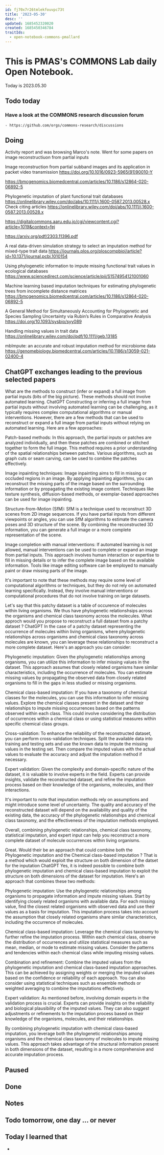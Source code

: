```yaml
---
id: fj70x7r26tmlekfouvpc73t
title: '2023-05-30'
desc: ''
updated: 1685452320020
created: 1685450346784
traitIds:
  - open-notebook-commons-pmallard
---
```


# This is PMAS's COMMONS Lab daily Open Notebook.

Today is 2023.05.30

## Todo today

### Have a look at the COMMONS research discussion forum
    - https://github.com/orgs/commons-research/discussions
###
###

## Doing

Activity report and was browsing Marco's note.
Went for some papers on image reconstructiuon from partial inputs 

Image reconstruction from partial subband images and its application in packet video transmission
https://doi.org/10.1016/0923-5965(91)90010-Y

https://bmcgenomics.biomedcentral.com/articles/10.1186/s12864-020-06892-5

Phylogenetic imputation of plant functional trait databases
https://onlinelibrary.wiley.com/doi/abs/10.1111/j.1600-0587.2013.00528.x
Check citing articles https://onlinelibrary.wiley.com/doi/abs/10.1111/j.1600-0587.2013.00528.x



https://digitalcommons.aaru.edu.jo/cgi/viewcontent.cgi?article=1019&context=fej

https://arxiv.org/pdf/2303.11396.pdf

A real data-driven simulation strategy to select an imputation method for mixed-type trait data
https://journals.plos.org/ploscompbiol/article?id=10.1371/journal.pcbi.1010154

Using phylogenetic information to impute missing functional trait values in ecological databases
https://www.sciencedirect.com/science/article/pii/S1574954121001060


Machine learning based imputation techniques for estimating phylogenetic trees from incomplete distance matrices
https://bmcgenomics.biomedcentral.com/articles/10.1186/s12864-020-06892-5

A General Method for Simultaneously Accounting for Phylogenetic and Species Sampling Uncertainty via Rubin’s Rules in Comparative Analysis 
 https://doi.org/10.1093/sysbio/syy089

Handling missing values in trait data
 https://onlinelibrary.wiley.com/doi/pdf/10.1111/geb.13185

mbImpute: an accurate and robust imputation method for microbiome data
https://genomebiology.biomedcentral.com/articles/10.1186/s13059-021-02400-4


## ChatGPT exchanges leading to the previous selected papers


What are the methods to construct (infer or expand) a full image from partial inputs (bits of the big picture). These methods should not involve automated learning.
ChatGPT
Constructing or inferring a full image from partial inputs without involving automated learning can be challenging, as it typically requires complex computational algorithms or manual interventions. However, there are a few methods that can be used to reconstruct or expand a full image from partial inputs without relying on automated learning. Here are a few approaches:

Patch-based methods: In this approach, the partial inputs or patches are analyzed individually, and then these patches are combined or stitched together to form the full image. This method requires a prior understanding of the spatial relationships between patches. Various algorithms, such as graph cuts or seam carving, can be used to combine the patches effectively.

Image inpainting techniques: Image inpainting aims to fill in missing or occluded regions in an image. By applying inpainting algorithms, you can reconstruct the missing parts of the image based on the surrounding information or by propagating the existing image content. Techniques like texture synthesis, diffusion-based methods, or exemplar-based approaches can be used for image inpainting.

Structure-from-Motion (SfM): SfM is a technique used to reconstruct 3D scenes from 2D image sequences. If you have partial inputs from different viewpoints or angles, you can use SfM algorithms to estimate the camera poses and 3D structure of the scene. By combining the reconstructed 3D information, you can generate a full image or a more complete representation of the scene.

Image completion with manual interventions: If automated learning is not allowed, manual interventions can be used to complete or expand an image from partial inputs. This approach involves human interaction or expertise to fill in missing details or to infer the complete image based on the available information. Tools like image editing software can be employed to manually paint or draw missing parts of the image.

It's important to note that these methods may require some level of computational algorithms or techniques, but they do not rely on automated learning specifically. Instead, they involve manual interventions or computational procedures that do not involve training on large datasets.



Let's say that this patchy dataset is a table of occurence of molecules within living organisms. We thus have phylogenetic relationshsips across the organisms and chemical class taxonomy across the molecules. What approch would you propose to reconstruct a full dataset from a patchy dataset ?
ChatGPT
In the case of a patchy dataset representing the occurrence of molecules within living organisms, where phylogenetic relationships across organisms and chemical class taxonomy across molecules are known, you can leverage these relationships to reconstruct a more complete dataset. Here's an approach you can consider:

Phylogenetic imputation: Given the phylogenetic relationships among organisms, you can utilize this information to infer missing values in the dataset. This approach assumes that closely related organisms have similar characteristics, including the occurrence of molecules. You can estimate missing values by propagating the observed data from closely related organisms to fill in the gaps in less studied or missing organisms.

Chemical class-based imputation: If you have a taxonomy of chemical classes for the molecules, you can use this information to infer missing values. Explore the chemical classes present in the dataset and their relationships to impute missing occurrences based on the patterns observed within each class. This could involve considering the distribution of occurrences within a chemical class or using statistical measures within specific chemical class groups.

Cross-validation: To enhance the reliability of the reconstructed dataset, you can perform cross-validation techniques. Split the available data into training and testing sets and use the known data to impute the missing values in the testing set. Then compare the imputed values with the actual values to evaluate the accuracy and adjust the imputation method if necessary.

Expert validation: Given the complexity and domain-specific nature of the dataset, it is valuable to involve experts in the field. Experts can provide insights, validate the reconstructed dataset, and refine the imputation process based on their knowledge of the organisms, molecules, and their interactions.

It's important to note that imputation methods rely on assumptions and might introduce some level of uncertainty. The quality and accuracy of the reconstructed dataset will depend on the availability and quality of the existing data, the accuracy of the phylogenetic relationships and chemical class taxonomy, and the effectiveness of the imputation methods employed.

Overall, combining phylogenetic relationships, chemical class taxonomy, statistical imputation, and expert input can help you reconstruct a more complete dataset of molecule occurrences within living organisms.



Great. Would their be an approach that could combine both the Phylogenetic imputation and the Chemical class-based imputation ? That is a method which would exploit the structure on both dimension of the datset for the inputation 
ChatGPT
Yes, it is indeed possible to combine both phylogenetic imputation and chemical class-based imputation to exploit the structure on both dimensions of the dataset for imputation. Here's an approach that combines these two methods:

Phylogenetic imputation: Use the phylogenetic relationships among organisms to propagate information and impute missing values. Start by identifying closely related organisms with available data. For each missing value, find the closest related organisms with observed data and use their values as a basis for imputation. This imputation process takes into account the assumption that closely related organisms share similar characteristics, including the occurrence of molecules.

Chemical class-based imputation: Leverage the chemical class taxonomy to further refine the imputation process. Within each chemical class, observe the distribution of occurrences and utilize statistical measures such as mean, median, or mode to estimate missing values. Consider the patterns and tendencies within each chemical class while imputing missing values.

Combination and refinement: Combine the imputed values from the phylogenetic imputation and chemical class-based imputation approaches. This can be achieved by assigning weights or merging the imputed values based on the confidence or reliability of each approach. You can also consider using statistical techniques such as ensemble methods or weighted averaging to combine the imputations effectively.

Expert validation: As mentioned before, involving domain experts in the validation process is crucial. Experts can provide insights on the reliability and biological plausibility of the imputed values. They can also suggest adjustments or refinements to the imputation process based on their knowledge of the organisms, molecules, and their relationships.

By combining phylogenetic imputation with chemical class-based imputation, you leverage both the phylogenetic relationships among organisms and the chemical class taxonomy of molecules to impute missing values. This approach takes advantage of the structural information present in both dimensions of the dataset, resulting in a more comprehensive and accurate imputation process.








## Paused

## Done

## Notes

## Todo tomorrow, one day ... or never 


###
###


## Today I learned that

- 